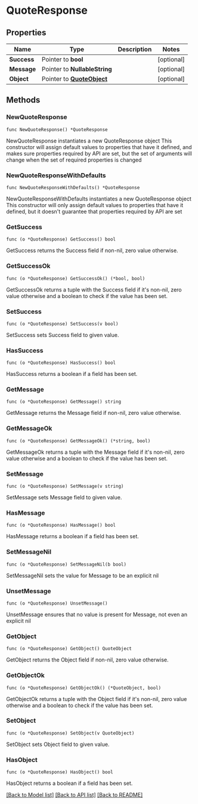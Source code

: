 # QuoteResponse

## Properties

Name | Type | Description | Notes
------------ | ------------- | ------------- | -------------
**Success** | Pointer to **bool** |  | [optional] 
**Message** | Pointer to **NullableString** |  | [optional] 
**Object** | Pointer to [**QuoteObject**](QuoteObject.md) |  | [optional] 

## Methods

### NewQuoteResponse

`func NewQuoteResponse() *QuoteResponse`

NewQuoteResponse instantiates a new QuoteResponse object
This constructor will assign default values to properties that have it defined,
and makes sure properties required by API are set, but the set of arguments
will change when the set of required properties is changed

### NewQuoteResponseWithDefaults

`func NewQuoteResponseWithDefaults() *QuoteResponse`

NewQuoteResponseWithDefaults instantiates a new QuoteResponse object
This constructor will only assign default values to properties that have it defined,
but it doesn't guarantee that properties required by API are set

### GetSuccess

`func (o *QuoteResponse) GetSuccess() bool`

GetSuccess returns the Success field if non-nil, zero value otherwise.

### GetSuccessOk

`func (o *QuoteResponse) GetSuccessOk() (*bool, bool)`

GetSuccessOk returns a tuple with the Success field if it's non-nil, zero value otherwise
and a boolean to check if the value has been set.

### SetSuccess

`func (o *QuoteResponse) SetSuccess(v bool)`

SetSuccess sets Success field to given value.

### HasSuccess

`func (o *QuoteResponse) HasSuccess() bool`

HasSuccess returns a boolean if a field has been set.

### GetMessage

`func (o *QuoteResponse) GetMessage() string`

GetMessage returns the Message field if non-nil, zero value otherwise.

### GetMessageOk

`func (o *QuoteResponse) GetMessageOk() (*string, bool)`

GetMessageOk returns a tuple with the Message field if it's non-nil, zero value otherwise
and a boolean to check if the value has been set.

### SetMessage

`func (o *QuoteResponse) SetMessage(v string)`

SetMessage sets Message field to given value.

### HasMessage

`func (o *QuoteResponse) HasMessage() bool`

HasMessage returns a boolean if a field has been set.

### SetMessageNil

`func (o *QuoteResponse) SetMessageNil(b bool)`

 SetMessageNil sets the value for Message to be an explicit nil

### UnsetMessage
`func (o *QuoteResponse) UnsetMessage()`

UnsetMessage ensures that no value is present for Message, not even an explicit nil
### GetObject

`func (o *QuoteResponse) GetObject() QuoteObject`

GetObject returns the Object field if non-nil, zero value otherwise.

### GetObjectOk

`func (o *QuoteResponse) GetObjectOk() (*QuoteObject, bool)`

GetObjectOk returns a tuple with the Object field if it's non-nil, zero value otherwise
and a boolean to check if the value has been set.

### SetObject

`func (o *QuoteResponse) SetObject(v QuoteObject)`

SetObject sets Object field to given value.

### HasObject

`func (o *QuoteResponse) HasObject() bool`

HasObject returns a boolean if a field has been set.


[[Back to Model list]](../README.md#documentation-for-models) [[Back to API list]](../README.md#documentation-for-api-endpoints) [[Back to README]](../README.md)


